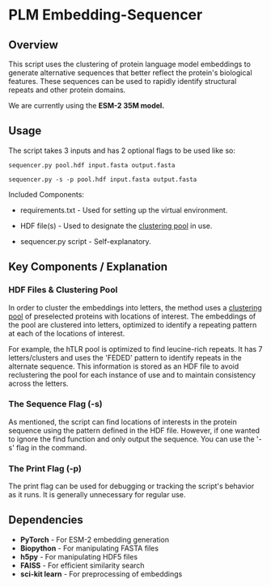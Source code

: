# PLM Embedding-Sequencer
 
## Overview

This script uses the clustering of  protein language model embeddings to generate alternative sequences that better reflect the protein's biological features. These sequences can be used to rapidly identify structural repeats and other protein domains.

We are currently using the **ESM-2 35M model.**

## Usage

The script takes 3 inputs and has 2 optional flags to be used like so:
```
sequencer.py pool.hdf input.fasta output.fasta
```
```
sequencer.py -s -p pool.hdf input.fasta output.fasta
```

Included Components:
* requirements.txt - Used for setting up the virtual environment.

* HDF file(s) - Used to designate the <ins>clustering pool</ins> in use.

* sequencer.py script - Self-explanatory.

## Key Components / Explanation

### HDF Files & Clustering Pool

In order to cluster the embeddings into letters, the method uses a <ins>clustering pool</ins> of preselected proteins with locations of interest. The embeddings of the pool are clustered into letters, optimized to identify a repeating pattern at each of the locations of interest.

For example, the hTLR pool is optimized to find leucine-rich repeats. It has 7 letters/clusters and uses the 'FEDED' pattern to identify repeats in the alternate sequence. This information is stored as an HDF file to avoid reclustering the pool for each instance of use and to maintain consistency across the letters.

### The Sequence Flag (-s)

As mentioned, the script can find locations of interests in the protein sequence using the pattern defined in the HDF file. However, if one wanted to ignore the find function and only output the sequence. You can use the '-s' flag in the command.

### The Print Flag (-p)

The print flag can be used for debugging or tracking the script's behavior as it runs. It is generally unnecessary for regular use.

## Dependencies

- **PyTorch** - For ESM-2 embedding generation  
- **Biopython** - For manipulating FASTA files  
- **h5py** - For manipulating HDF5 files  
- **FAISS** - For efficient similarity search
- **sci-kit learn** - For preprocessing of embeddings